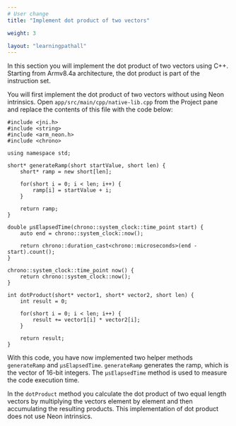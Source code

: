 ```yaml
---
# User change
title: "Implement dot product of two vectors"

weight: 3

layout: "learningpathall"
---
```


In this section you will implement the dot product of two vectors using C++. Starting from Armv8.4a architecture, the dot product is part of the instruction set. 

You will first implement the dot product of two vectors without using Neon intrinsics. Open `app/src/main/cpp/native-lib.cpp` from the Project pane and replace the contents of this file with the code below:
```console
#include <jni.h>
#include <string>
#include <arm_neon.h>
#include <chrono>

using namespace std;

short* generateRamp(short startValue, short len) {
    short* ramp = new short[len];

    for(short i = 0; i < len; i++) {
        ramp[i] = startValue + i;
    }

    return ramp;
}

double µsElapsedTime(chrono::system_clock::time_point start) {
    auto end = chrono::system_clock::now();

    return chrono::duration_cast<chrono::microseconds>(end - start).count();
}

chrono::system_clock::time_point now() {
    return chrono::system_clock::now();
}

int dotProduct(short* vector1, short* vector2, short len) {
    int result = 0;

    for(short i = 0; i < len; i++) {
        result += vector1[i] * vector2[i];
    }

    return result;
}
```

With this code, you have now implemented two helper methods `generateRamp` and `µsElapsedTime`.
`generateRamp` generates the ramp, which is the vector of 16-bit integers. The `µsElapsedTime` method is used to measure the code execution time. 

In the `dotProduct` method you calculate the dot product of two equal length vectors by multiplying the vectors element by element and then accumulating the resulting products. This implementation of dot product does not use Neon intrinsics.




